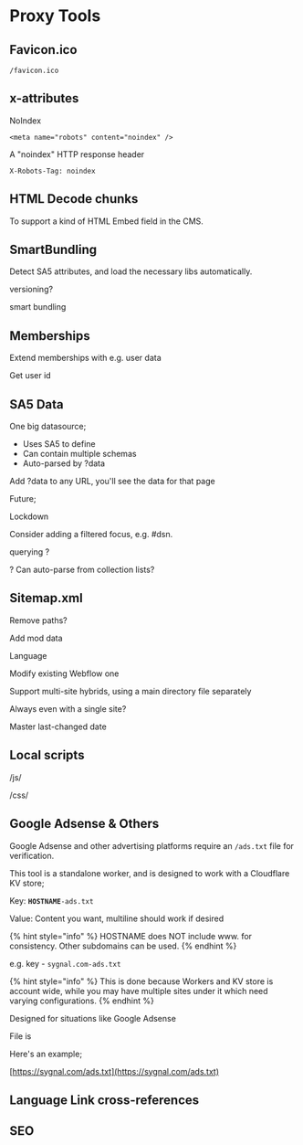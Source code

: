 # Proxy Tools

##

## Favicon.ico

```
/favicon.ico
```

## x-attributes



NoIndex

```
<meta name="robots" content="noindex" />
```

A "noindex" HTTP response header

```
X-Robots-Tag: noindex
```



## HTML Decode chunks

To support a kind of HTML Embed field in the CMS.&#x20;

## SmartBundling

Detect SA5 attributes, and load the necessary libs automatically.

versioning?&#x20;

smart bundling&#x20;

## Memberships

Extend memberships with e.g. user data

Get user id

## SA5 Data

One big datasource;

* Uses SA5 to define
* Can contain multiple schemas
* Auto-parsed by ?data

Add ?data to any URL, you'll see the data for that page

Future;

Lockdown&#x20;

Consider adding a filtered focus, e.g. #dsn.

querying ?&#x20;



? Can auto-parse from collection lists?&#x20;



## Sitemap.xml

Remove paths?

Add mod data

Language

Modify existing Webflow one&#x20;

Support multi-site hybrids, using a main directory file separately&#x20;

Always even with a single site?&#x20;

Master last-changed date&#x20;

&#x20;

## Local scripts

&#x20;/js/

&#x20;/css/



## Google Adsense & Others

Google Adsense and other advertising platforms require an `/ads.txt` file for verification.&#x20;

This tool is a standalone worker, and is designed to work with a Cloudflare KV store;

Key: **`HOSTNAME`**`-ads.txt`

Value: Content you want, multiline should work if desired&#x20;

{% hint style="info" %}
HOSTNAME does NOT include www. for consistency. Other subdomains can be used.
{% endhint %}

e.g. key - `sygnal.com-ads.txt`



{% hint style="info" %}
This is done because Workers and KV store is account wide, while you may have multiple sites under it which need varying configurations.
{% endhint %}



Designed for situations like Google Adsense

File is&#x20;

Here's an example; &#x20;

[https://sygnal.com/ads.txt](https://sygnal.com/ads.txt)



## Language Link cross-references







## SEO









